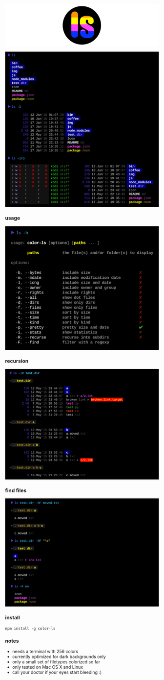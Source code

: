 
![icon](./img/icon.png)

![example01](./img/example01.png)

### usage

![usage](./img/usage.png)

### recursion

![example02](./img/example02.png)

### find files

![example02](./img/example03.png)

### install

```shell
npm install -g color-ls
```

### notes

* needs a terminal with 256 colors
* currently optimized for dark backgrounds only
* only a small set of filetypes colorized so far
* only tested on Mac OS X and Linux
* call your doctor if your eyes start bleeding :)
